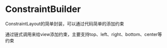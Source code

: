 # ConstraintBuilder
ConstraintLayout的简单封装，可以通过代码简单的添加约束


通过链式调用来给view添加约束，主要支持top、left、right、bottom、center等约束
